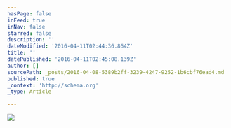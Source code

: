 ```yaml
---
hasPage: false
inFeed: true
inNav: false
starred: false
description: ''
dateModified: '2016-04-11T02:44:36.864Z'
title: ''
datePublished: '2016-04-11T02:45:08.139Z'
author: []
sourcePath: _posts/2016-04-08-5389b2ff-3239-4247-9252-1b6cbf76ead4.md
published: true
_context: 'http://schema.org'
_type: Article

---
```

![](https://the-grid-user-content.s3-us-west-2.amazonaws.com/9ad63cc4-7fdb-4396-8a97-2661f824dcef.jpg)
